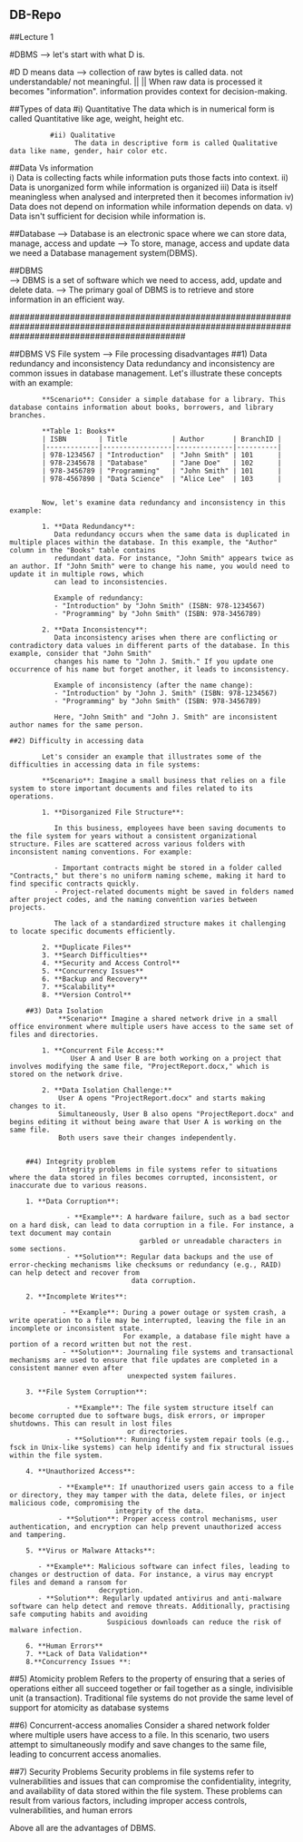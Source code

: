 ## DB-Repo
 
##Lecture 1

#DBMS
		--> let's start with what D is.

#D 
	D means data --> collection of raw bytes is called data. not understandable/ not meaningful.
										||
										||
					When raw data is processed it becomes "information".
					information provides context for decision-making.

##Types of data	
	          #i) Quantitative
					The data which is in numerical form is called Quantitative like age, weight, height etc.
			  
			  #ii) Qualitative
					The data in descriptive form is called Qualitative data like name, gender, hair color etc.


##Data Vs information	
			i) Data is collecting facts while information puts those facts into context.
			ii) Data is unorganized form while information is organized
			iii) Data is itself meaningless when analysed and interpreted then it becomes information
			iv) Data does not depend on information while information depends on data.
			v) Data isn't sufficient for decision while information is.

##Database
	--> Database is an electronic space where we can store data, manage, access and update
	--> To store, manage, access and update data we need a Database management system(DBMS).

##DBMS	
	--> DBMS is a set of software which we need to access, add, update and delete data.
	--> The primary goal of DBMS is to retrieve and store information in an efficient way.
	
###################################################################################################################################################

##DBMS VS File system
	--> File processing disadvantages
	##1) Data redundancy and inconsistency
			Data redundancy and inconsistency are common issues in database management. Let's illustrate these concepts with an example:

			**Scenario**: Consider a simple database for a library. This database contains information about books, borrowers, and library branches.

			**Table 1: Books**
			| ISBN        | Title           | Author       | BranchID |
			|-------------|-----------------|--------------|----------|
			| 978-1234567 | "Introduction"  | "John Smith" | 101      |
			| 978-2345678 | "Database"      | "Jane Doe"   | 102      |
			| 978-3456789 | "Programming"   | "John Smith" | 101      |
			| 978-4567890 | "Data Science"  | "Alice Lee"  | 103      |


			Now, let's examine data redundancy and inconsistency in this example:

			1. **Data Redundancy**:
			   Data redundancy occurs when the same data is duplicated in multiple places within the database. In this example, the "Author" column in the "Books" table contains 
			   redundant data. For instance, "John Smith" appears twice as an author. If "John Smith" were to change his name, you would need to update it in multiple rows, which 
			   can lead to inconsistencies.

			   Example of redundancy:
			   - "Introduction" by "John Smith" (ISBN: 978-1234567)
			   - "Programming" by "John Smith" (ISBN: 978-3456789)

			2. **Data Inconsistency**:
			   Data inconsistency arises when there are conflicting or contradictory data values in different parts of the database. In this example, consider that "John Smith" 
			   changes his name to "John J. Smith." If you update one occurrence of his name but forget another, it leads to inconsistency.

			   Example of inconsistency (after the name change):
			   - "Introduction" by "John J. Smith" (ISBN: 978-1234567)
			   - "Programming" by "John Smith" (ISBN: 978-3456789)

			   Here, "John Smith" and "John J. Smith" are inconsistent author names for the same person.

	##2) Difficulty in accessing data
	
			Let's consider an example that illustrates some of the difficulties in accessing data in file systems:

			**Scenario**: Imagine a small business that relies on a file system to store important documents and files related to its operations.

			1. **Disorganized File Structure**:
			   
			   In this business, employees have been saving documents to the file system for years without a consistent organizational structure. Files are scattered across various folders with inconsistent naming conventions. For example:
			   
			   - Important contracts might be stored in a folder called "Contracts," but there's no uniform naming scheme, making it hard to find specific contracts quickly.
			   - Project-related documents might be saved in folders named after project codes, and the naming convention varies between projects.
			   
			   The lack of a standardized structure makes it challenging to locate specific documents efficiently.

			2. **Duplicate Files**
			3. **Search Difficulties**
			4. **Security and Access Control**
			5. **Concurrency Issues**
			6. **Backup and Recovery**
			7. **Scalability**
			8. **Version Control**

		##3) Data Isolation
				**Scenario** Imagine a shared network drive in a small office environment where multiple users have access to the same set of files and directories.

			1. **Concurrent File Access:**
                   User A and User B are both working on a project that involves modifying the same file, "ProjectReport.docx," which is stored on the network drive.
            
			2. **Data Isolation Challenge:**
				User A opens "ProjectReport.docx" and starts making changes to it.
				Simultaneously, User B also opens "ProjectReport.docx" and begins editing it without being aware that User A is working on the same file.
				Both users save their changes independently.
				
		
		##4) Integrity problem
				Integrity problems in file systems refer to situations where the data stored in files becomes corrupted, inconsistent, or inaccurate due to various reasons. 

		1. **Data Corruption**:

				  - **Example**: A hardware failure, such as a bad sector on a hard disk, can lead to data corruption in a file. For instance, a text document may contain 
									garbled or unreadable characters in some sections.
		          - **Solution**: Regular data backups and the use of error-checking mechanisms like checksums or redundancy (e.g., RAID) can help detect and recover from 
				                  data corruption.

		2. **Incomplete Writes**:

		         - **Example**: During a power outage or system crash, a write operation to a file may be interrupted, leaving the file in an incomplete or inconsistent state. 
				                For example, a database file might have a portion of a record written but not the rest.
		         - **Solution**: Journaling file systems and transactional mechanisms are used to ensure that file updates are completed in a consistent manner even after 
				                 unexpected system failures.

		3. **File System Corruption**:

		          - **Example**: The file system structure itself can become corrupted due to software bugs, disk errors, or improper shutdowns. This can result in lost files 
				                 or directories.
        		  - **Solution**: Running file system repair tools (e.g., fsck in Unix-like systems) can help identify and fix structural issues within the file system.
 
		4. **Unauthorized Access**:

				- **Example**: If unauthorized users gain access to a file or directory, they may tamper with the data, delete files, or inject malicious code, compromising the 
				              integrity of the data.
		        - **Solution**: Proper access control mechanisms, user authentication, and encryption can help prevent unauthorized access and tampering.

		5. **Virus or Malware Attacks**:

		   - **Example**: Malicious software can infect files, leading to changes or destruction of data. For instance, a virus may encrypt files and demand a ransom for 
		                  decryption.
		   - **Solution**: Regularly updated antivirus and anti-malware software can help detect and remove threats. Additionally, practising safe computing habits and avoiding 
							Suspicious downloads can reduce the risk of malware infection.

		6. **Human Errors**
		7. **Lack of Data Validation**
		8.**Concurrency Issues **:

   ##5) Atomicity problem
			Refers to the property of ensuring that a series of operations either all succeed together or fail together as a single, indivisible unit (a transaction).
			Traditional file systems do not provide the same level of support for atomicity as database systems
			
   ##6) Concurrent-access anomalies
			Consider a shared network folder where multiple users have access to a file. In this scenario, two users attempt to simultaneously modify and save changes to the 
		    same file, leading to concurrent access anomalies.
			
   ##7) Security Problems
			Security problems in file systems refer to vulnerabilities and issues that can compromise the confidentiality, integrity, and availability of data stored within 
			the file system. These problems can result from various factors, including improper access controls, vulnerabilities, and human errors
		
		
Above all are the advantages of DBMS. 
